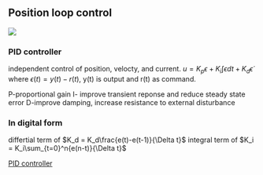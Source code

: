 ## Position loop control
![](https://ars.els-cdn.com/content/image/3-s2.0-B9780123859204000035-f03-22-9780123859204.jpg)
### PID controller
independent control of position, velocty, and current.
$u=K_p\epsilon+K_i\int\epsilon dt+K_d\dot{\epsilon}$
where $\epsilon(t)=y(t)-r(t)$, y(t) is output and r(t) as command.

P-proportional gain
I- improve transient reponse and reduce steady state error
D-improve damping, increase resistance to external disturbance

### In digital form
differtial term of $K_d = K_d\frac{e(t)-e(t-1)}{\Delta t}$
integral term of $K_i = K_i\sum_{t=0}^n{e(n-t)}{\Delta t}$


[PID controller](http://www.ee.ic.ac.uk/pcheung/teaching/de2_ee/Lecture%2018%20-%20PID%20controller%20%28x2%29.pdf)